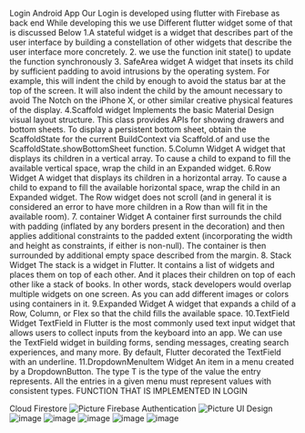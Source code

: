 Login Android App Our Login is developed using flutter with Firebase as back end While developing this we use Different flutter widget some of that is discussed Below 1.A stateful widget is a widget that describes part of the user interface by building a constellation of other widgets that describe the user interface more concretely. 2. we use the function init state() to update the function synchronously 3. SafeArea widget A widget that insets its child by sufficient padding to avoid intrusions by the operating system. For example, this will indent the child by enough to avoid the status bar at the top of the screen. It will also indent the child by the amount necessary to avoid The Notch on the iPhone X, or other similar creative physical features of the display. 4.Scaffold widget Implements the basic Material Design visual layout structure. This class provides APIs for showing drawers and bottom sheets. To display a persistent bottom sheet, obtain the ScaffoldState for the current BuildContext via Scaffold.of and use the ScaffoldState.showBottomSheet function. 5.Column Widget A widget that displays its children in a vertical array. To cause a child to expand to fill the available vertical space, wrap the child in an Expanded widget. 6.Row Widget A widget that displays its children in a horizontal array. To cause a child to expand to fill the available horizontal space, wrap the child in an Expanded widget. The Row widget does not scroll (and in general it is considered an error to have more children in a Row than will fit in the available room). 7. container Widget A container first surrounds the child with padding (inflated by any borders present in the decoration) and then applies additional constraints to the padded extent (incorporating the width and height as constraints, if either is non-null). The container is then surrounded by additional empty space described from the margin. 8. Stack Widget The stack is a widget in Flutter. It contains a list of widgets and places them on top of each other. And it places their children on top of each other like a stack of books. In other words, stack developers would overlap multiple widgets on one screen. As you can add different images or colors using containers in it. 9.Expanded Widget A widget that expands a child of a Row, Column, or Flex so that the child fills the available space. 10.TextField Widget TextField in Flutter is the most commonly used text input widget that allows users to collect inputs from the keyboard into an app. We can use the TextField widget in
building forms, sending messages, creating search experiences, and many more. By default, Flutter decorated the TextField with an underline. 11.DropdownMenuItem Widget An item in a menu created by a DropdownButton. The type T is the type of the value the entry represents. All the entries in a given menu must represent values with consistent types. FUNCTION THAT IS IMPLEMENTED IN LOGIN

Cloud Firestore
![Picture](https://github.com/wubetayalew/login/assets/94085888/cd22f900-9405-4a06-81c7-60569b8e926b)
Firebase Authentication
![Picture](https://github.com/wubetayalew/login/assets/94085888/9828b806-ce23-4bce-9edd-b75e49004f75)
UI Design
![image](https://github.com/wubetayalew/login/assets/94085888/37f5ca64-4826-46f3-98df-c1e70f7b91de)
![image](https://github.com/wubetayalew/login/assets/94085888/c7047a71-7869-43d5-9566-43ce6488c7d7)
![image](https://github.com/wubetayalew/login/assets/94085888/3cbe165e-08a5-483a-adc4-a2b77f7fb91a)
![image](https://github.com/wubetayalew/login/assets/94085888/7144af28-e6b9-4611-82a0-1e1de06c6b52)
![image](https://github.com/wubetayalew/login/assets/94085888/b06224f4-fdcb-42b8-87ba-bf29dbc58bd0)


